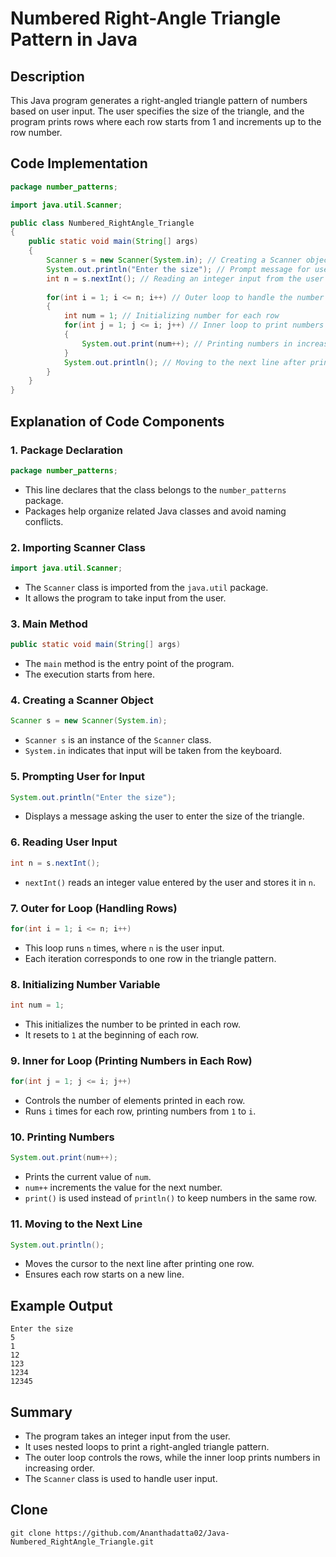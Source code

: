 # Numbered Right-Angle Triangle Pattern in Java

## Description
This Java program generates a right-angled triangle pattern of numbers based on user input. The user specifies the size of the triangle, and the program prints rows where each row starts from 1 and increments up to the row number.

## Code Implementation
```java
package number_patterns;

import java.util.Scanner;

public class Numbered_RightAngle_Triangle
{
    public static void main(String[] args)
    {
        Scanner s = new Scanner(System.in); // Creating a Scanner object to take user input
        System.out.println("Enter the size"); // Prompt message for user input
        int n = s.nextInt(); // Reading an integer input from the user
        
        for(int i = 1; i <= n; i++) // Outer loop to handle the number of rows
        {
            int num = 1; // Initializing number for each row
            for(int j = 1; j <= i; j++) // Inner loop to print numbers in each row
            {
                System.out.print(num++); // Printing numbers in increasing order
            }
            System.out.println(); // Moving to the next line after printing numbers for a row
        }
    }
}
```

## Explanation of Code Components

### 1. **Package Declaration**
```java
package number_patterns;
```
- This line declares that the class belongs to the `number_patterns` package.
- Packages help organize related Java classes and avoid naming conflicts.

### 2. **Importing Scanner Class**
```java
import java.util.Scanner;
```
- The `Scanner` class is imported from the `java.util` package.
- It allows the program to take input from the user.

### 3. **Main Method**
```java
public static void main(String[] args)
```
- The `main` method is the entry point of the program.
- The execution starts from here.

### 4. **Creating a Scanner Object**
```java
Scanner s = new Scanner(System.in);
```
- `Scanner s` is an instance of the `Scanner` class.
- `System.in` indicates that input will be taken from the keyboard.

### 5. **Prompting User for Input**
```java
System.out.println("Enter the size");
```
- Displays a message asking the user to enter the size of the triangle.

### 6. **Reading User Input**
```java
int n = s.nextInt();
```
- `nextInt()` reads an integer value entered by the user and stores it in `n`.

### 7. **Outer for Loop (Handling Rows)**
```java
for(int i = 1; i <= n; i++)
```
- This loop runs `n` times, where `n` is the user input.
- Each iteration corresponds to one row in the triangle pattern.

### 8. **Initializing Number Variable**
```java
int num = 1;
```
- This initializes the number to be printed in each row.
- It resets to `1` at the beginning of each row.

### 9. **Inner for Loop (Printing Numbers in Each Row)**
```java
for(int j = 1; j <= i; j++)
```
- Controls the number of elements printed in each row.
- Runs `i` times for each row, printing numbers from `1` to `i`.

### 10. **Printing Numbers**
```java
System.out.print(num++);
```
- Prints the current value of `num`.
- `num++` increments the value for the next number.
- `print()` is used instead of `println()` to keep numbers in the same row.

### 11. **Moving to the Next Line**
```java
System.out.println();
```
- Moves the cursor to the next line after printing one row.
- Ensures each row starts on a new line.

## Example Output
```
Enter the size
5
1
12
123
1234
12345
```

## Summary
- The program takes an integer input from the user.
- It uses nested loops to print a right-angled triangle pattern.
- The outer loop controls the rows, while the inner loop prints numbers in increasing order.
- The `Scanner` class is used to handle user input.

## Clone
```
git clone https://github.com/Ananthadatta02/Java-Numbered_RightAngle_Triangle.git
```
